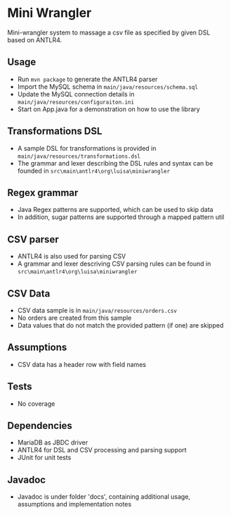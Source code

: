 # Mini Wrangler
Mini-wrangler system to massage a csv file as specified by given DSL based on ANTLR4.

## Usage

- Run `mvn package` to generate the ANTLR4 parser
- Import the MySQL schema in `main/java/resources/schema.sql`
- Update the MySQL connection details in `main/java/resources/configuraiton.ini`
- Start on App.java for a demonstration on how to use the library

## Transformations DSL

- A sample DSL for transformations is provided in `main/java/resources/transformations.dsl`
- The grammar and lexer describing the DSL rules and syntax can be founded in `src\main\antlr4\org\luisa\miniwrangler`

## Regex grammar

- Java Regex patterns are supported, which can be used to skip data
- In addition, sugar patterns are supported through a mapped pattern util

## CSV parser

- ANTLR4 is also used for parsing CSV
- A grammar and lexer descriving CSV parsing rules can be found in `src\main\antlr4\org\luisa\miniwrangler`

## CSV Data

- CSV data sample is in `main/java/resources/orders.csv`
- No orders are created from this sample
- Data values that do not match the provided pattern (if one) are skipped

## Assumptions

- CSV data has a header row with field names

## Tests

- No coverage

## Dependencies

- MariaDB as JBDC driver
- ANTLR4 for DSL and CSV processing and parsing support
- JUnit for unit tests

## Javadoc

- Javadoc is under folder 'docs', containing additional usage, assumptions and implementation notes


